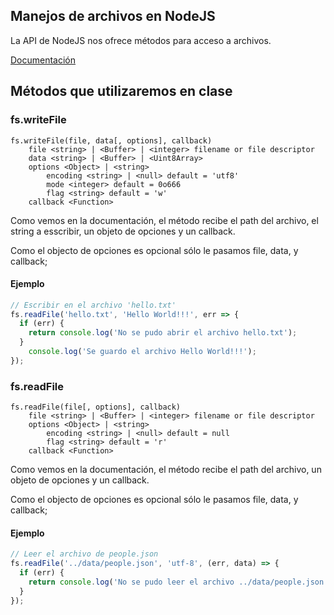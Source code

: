 ## Manejos de archivos en NodeJS

La API de NodeJS nos ofrece métodos para acceso a archivos. 

[Documentación](https://nodejs.org/api/fs.html)

## Métodos que utilizaremos en clase

### fs.writeFile

```
fs.writeFile(file, data[, options], callback)
	file <string> | <Buffer> | <integer> filename or file descriptor
	data <string> | <Buffer> | <Uint8Array>
	options <Object> | <string>
		encoding <string> | <null> default = 'utf8'
		mode <integer> default = 0o666
		flag <string> default = 'w'
	callback <Function>
```

Como vemos en la documentación, el método recibe el path del archivo, el string a esscribir, un objeto de opciones y un callback.

Como el objecto de opciones es opcional sólo le pasamos file, data, y callback;

#### Ejemplo

```javascript
// Escribir en el archivo 'hello.txt'
fs.readFile('hello.txt', 'Hello World!!!', err => {
  if (err) {
    return console.log('No se pudo abrir el archivo hello.txt');
  }
	console.log('Se guardo el archivo Hello World!!!');
});
```

### fs.readFile

```
fs.readFile(file[, options], callback)
	file <string> | <Buffer> | <integer> filename or file descriptor
	options <Object> | <string>
		encoding <string> | <null> default = null
		flag <string> default = 'r'
	callback <Function>
```
Como vemos en la documentación, el método recibe el path del archivo, un objeto de opciones y un callback.

Como el objecto de opciones es opcional sólo le pasamos file, data, y callback;

#### Ejemplo

```javascript
// Leer el archivo de people.json
fs.readFile('../data/people.json', 'utf-8', (err, data) => {
  if (err) {
    return console.log('No se pudo leer el archivo ../data/people.json');
  }
});
```